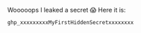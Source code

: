 Wooooops I leaked a secret :scream: Here it is:

```git
ghp_xxxxxxxxxMyFirstHiddenSecretxxxxxxxx
```
